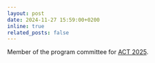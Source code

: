 ```yaml
---
layout: post
date: 2024-11-27 15:59:00+0200
inline: true
related_posts: false
---
```


Member of the program committee for <a href="https://gataslab.org/act2025/act2025cfp">ACT 2025</a>.
